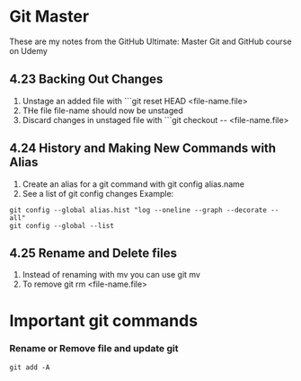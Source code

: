 # Git Master
These are my notes from the GitHub Ultimate: Master Git and GitHub course on Udemy

## 4.23 Backing Out Changes
1. Unstage an added file with ```git reset HEAD <file-name.file>
1. THe file file-name should now be unstaged
1. Discard changes in unstaged file with ```git checkout -- <file-name.file>

## 4.24 History and Making New Commands with Alias
1. Create an alias for a git command with git config alias.name
1. See a list of git config changes
Example:
```
git config --global alias.hist "log --oneline --graph --decorate --all"
git config --global --list
```

## 4.25 Rename and Delete files
1. Instead of renaming with mv you can use git mv
1. To remove git rm <file-name.file>

# Important git commands
### Rename or Remove file and update git
```
git add -A
```

